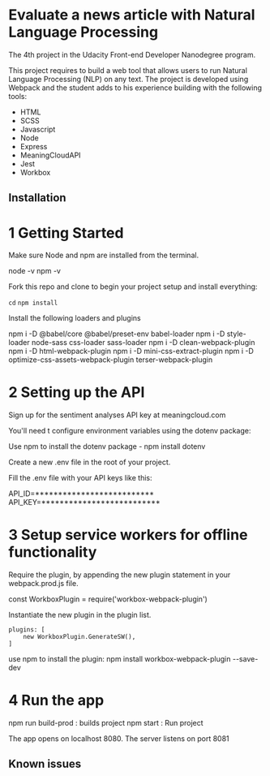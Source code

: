 # Evaluate a news article with Natural Language Processing

The 4th project in the Udacity Front-end Developer Nanodegree program.

This project requires to build a web tool that allows users to run Natural Language Processing (NLP) on any text. The project is developed using Webpack and the student adds to his experience building with the following tools:

* HTML
* SCSS
* Javascript
* Node
* Express
* MeaningCloudAPI
* Jest
* Workbox

## Installation

# 1 Getting Started

Make sure Node and npm are installed from the terminal.

node -v
npm -v

Fork this repo and clone to begin your project setup and install everything: 

`cd` <project directory>
`npm install`

Install the following loaders and plugins

npm i -D @babel/core @babel/preset-env babel-loader
npm i -D style-loader node-sass css-loader sass-loader
npm i -D clean-webpack-plugin
npm i -D html-webpack-plugin
npm i -D mini-css-extract-plugin
npm i -D optimize-css-assets-webpack-plugin terser-webpack-plugin

# 2 Setting up the API

Sign up for the sentiment analyses API key at meaningcloud.com

You'll need t configure environment variables using the dotenv package:

Use npm to install the dotenv package - npm install dotenv 

Create a new .env file in the root of your project.

Fill the .env file with your API keys like this:

API_ID=**************************
API_KEY=**************************

# 3 Setup service workers for offline functionality

Require the plugin, by appending the new plugin statement in your webpack.prod.js file.

const WorkboxPlugin = require('workbox-webpack-plugin')

Instantiate the new plugin in the plugin list.

    plugins: [
        new WorkboxPlugin.GenerateSW(),
    ]

use npm to install the plugin:
npm install workbox-webpack-plugin --save-dev

# 4 Run the app
npm run build-prod : builds project
npm start : Run project

The app opens on localhost 8080.
The server listens on port 8081


## Known issues